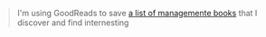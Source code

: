 > I'm using GoodReads to save [a list of managemente books](https://www.goodreads.com/review/list/11992975?shelf=it-management) that I discover and find internesting
